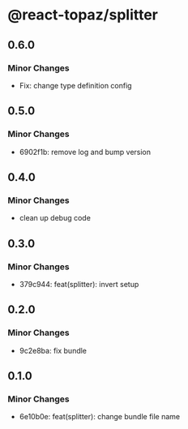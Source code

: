 # @react-topaz/splitter

## 0.6.0

### Minor Changes

- Fix: change type definition config

## 0.5.0

### Minor Changes

- 6902f1b: remove log and bump version

## 0.4.0

### Minor Changes

- clean up debug code

## 0.3.0

### Minor Changes

- 379c944: feat(splitter): invert setup

## 0.2.0

### Minor Changes

- 9c2e8ba: fix bundle

## 0.1.0

### Minor Changes

- 6e10b0e: feat(splitter): change bundle file name
